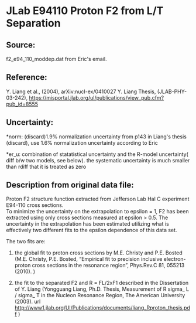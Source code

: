 # JLab E94110 Proton F2 from L/T Separation

## Source: 
f2_e94_110_moddep.dat from Eric's email. 

## Reference: 
Y. Liang et al., (2004), arXiv:nucl-ex/0410027 
Y. Liang Thesis, (JLAB-PHY-03-242), https://misportal.jlab.org/ul/publications/view_pub.cfm?pub_id=8555


## Uncertainty:
*norm: 
(discard)1.9% normalization uncertainty from p143 in Liang's thesis (discard), use 1.6% normalization uncertainty according to Eric

*er_u: 
combination of statatistical uncertainty and the R-model uncertainty( diff b/w two models, see below). the systematic uncertainty is much smaller than rdiff that it is treated as zero

## Description from original data file:

 Proton F2 structure function extracted from Jefferson Lab Hal C experiment E94-110 cross sections.   
 To minimize the uncertainty on the extrapolation to epsilon = 1, F2 has been extracted using only cross sections measured at epsilon > 0.5.  The uncertainty in the extrapolation has been estimated utilizing what is effectively two different fits to the epsilon dependence of this data set.         

The two fits are:                                                                                    

1. the global fit to proton cross sections by M.E. Christy and P.E. Bosted (M.E. Christy, P.E. Bosted, “Empirical fit to precision inclusive electron-proton cross sections in the resonance region”, Phys.Rev.C 81, 055213 (2010). )                                        

2. the fit to the separated F2 and R = FL/2xF1 described in the Dissertation of Y. Liang (Yongguang Liang, Ph.D. Thesis, Measurement of R sigma_ L / sigma_ T in the Nucleon Resonance Region, The American University (2003). url http://www1.jlab.org/Ul/Publications/documents/liang_Rproton_thesis.pdf )                        

                                                      

